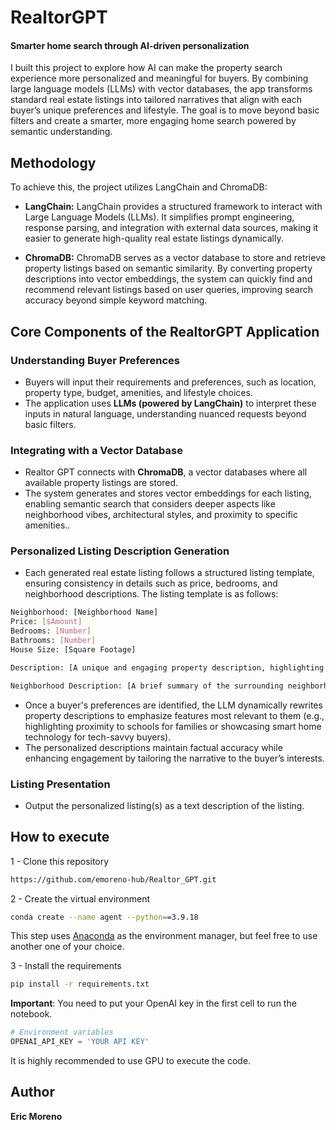 # RealtorGPT
#### Smarter home search through AI-driven personalization
I built this project to explore how AI can make the property search experience more personalized and meaningful for buyers. By combining large language models (LLMs) with vector databases, the app transforms standard real estate listings into tailored narratives that align with each buyer’s unique preferences and lifestyle. The goal is to move beyond basic filters and create a smarter, more engaging home search powered by semantic understanding.

## Methodology
To achieve this, the project utilizes LangChain and ChromaDB:
- **LangChain:** LangChain provides a structured framework to interact with Large Language Models (LLMs). It simplifies prompt engineering, response parsing, and integration with external data sources, making it easier to generate high-quality real estate listings dynamically.

- **ChromaDB:** ChromaDB serves as a vector database to store and retrieve property listings based on semantic similarity. By converting property descriptions into vector embeddings, the system can quickly find and recommend relevant listings based on user queries, improving search accuracy beyond simple keyword matching.

## Core Components of the RealtorGPT Application

### Understanding Buyer Preferences

- Buyers will input their requirements and preferences, such as location, property type, budget, amenities, and lifestyle choices.
- The application uses **LLMs (powered by LangChain)** to interpret these inputs in natural language, understanding nuanced requests beyond basic filters.

### Integrating with a Vector Database

- Realtor GPT connects with **ChromaDB**, a vector databases where all available property listings are stored.
- The system generates and stores vector embeddings for each listing, enabling semantic search that considers deeper aspects like neighborhood vibes, architectural styles, and proximity to specific amenities..

### Personalized Listing Description Generation

- Each generated real estate listing follows a structured listing template, ensuring consistency in details such as price, bedrooms, and neighborhood descriptions. The listing template is as follows:
```bash
Neighborhood: [Neighborhood Name]
Price: [$Amount]
Bedrooms: [Number]
Bathrooms: [Number]
House Size: [Square Footage]

Description: [A unique and engaging property description, highlighting features like design, amenities, and lifestyle benefits.]

Neighborhood Description: [A brief summary of the surrounding neighborhood, including community highlights, nearby attractions, and lifestyle perks.]
```

- Once a buyer's preferences are identified, the LLM dynamically rewrites property descriptions to emphasize features most relevant to them (e.g., highlighting proximity to schools for families or showcasing smart home technology for tech-savvy buyers).
- The personalized descriptions maintain factual accuracy while enhancing engagement by tailoring the narrative to the buyer’s interests.

### Listing Presentation

- Output the personalized listing(s) as a text description of the listing.

## How to execute

1 - Clone this repository
```bash
https://github.com/emoreno-hub/Realtor_GPT.git
```

2 - Create the virtual environment

```bash
conda create --name agent --python==3.9.18
```

This step uses [Anaconda](https://www.anaconda.com/) as the environment manager, but feel free to use another one of your choice.

3 - Install the requirements

```bash
pip install -r requirements.txt
```


**Important**: You need to put your OpenAI key in the first cell to run the notebook.

```python
# Environment variables
OPENAI_API_KEY = 'YOUR API KEY'
```
It is highly recommended to use GPU to execute the code.

## Author
**Eric Moreno**

